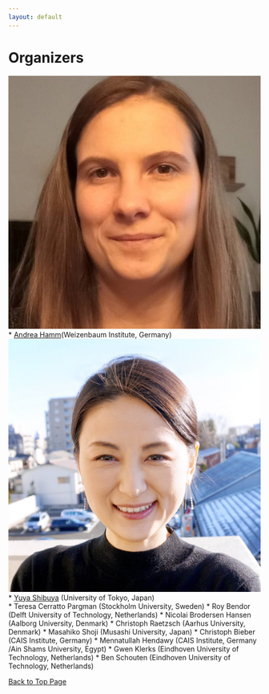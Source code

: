 ```yaml
---
layout: default
---
```


# Organizers

<!-- ![andrea](./assets/img/andrea.png) -->
<div class="profile-wrapper">
<img src="files/profile_photos/andreahamm.jpg" class="profile-photo">
* <a href="https://www.weizenbaum-institut.de/portrait/p/andrea-hamm/#page=1&sort=date">Andrea Hamm</a>(Weizenbaum Institute, Germany)</div>
<div class="profile-wrapper">
<img src="files/profile_photos/yuyashibuya.jpeg" class="profile-photo">
* <a href="https://www.yuyashibuya.com/">Yuya Shibuya</a> (University of Tokyo, Japan)</div>
* Teresa Cerratto Pargman (Stockholm University, Sweden)
* Roy Bendor (Delft University of Technology, Netherlands)
* Nicolai Brodersen Hansen (Aalborg University, Denmark)
* Christoph Raetzsch (Aarhus University, Denmark)
* Masahiko Shoji (Musashi University, Japan)
* Christoph Bieber (CAIS Institute, Germany)
* Mennatullah Hendawy (CAIS Institute, Germany /Ain Shams University, Egypt)
* Gwen Klerks (Eindhoven University of Technology, Netherlands)
* Ben Schouten (Eindhoven University of Technology, Netherlands)

<a href = "./" class="btn-to-top">Back to Top Page</a>